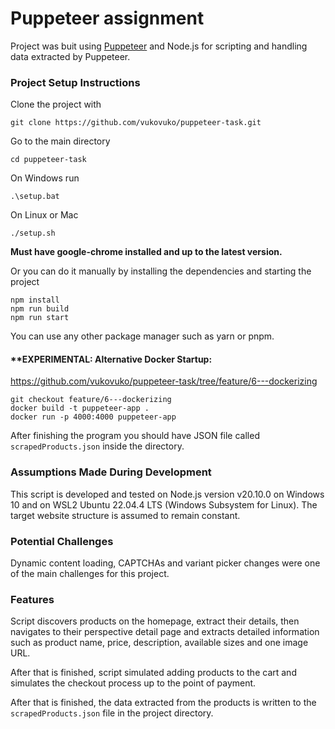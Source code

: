 # Puppeteer assignment

Project was buit using [Puppeteer](https://pptr.dev/) and Node.js for scripting and handling data extracted by Puppeteer.

### Project Setup Instructions

Clone the project with 
```
git clone https://github.com/vukovuko/puppeteer-task.git
```

Go to the main directory
```
cd puppeteer-task
```
On Windows run
```
.\setup.bat
```
On Linux or Mac
```
./setup.sh
```
**Must have google-chrome installed and up to the latest version.**

Or you can do it manually by installing the dependencies and starting the project
```
npm install
npm run build
npm run start
```
You can use any other package manager such as yarn or pnpm.

#### **EXPERIMENTAL: Alternative Docker Startup:
https://github.com/vukovuko/puppeteer-task/tree/feature/6---dockerizing
```
git checkout feature/6---dockerizing
docker build -t puppeteer-app .
docker run -p 4000:4000 puppeteer-app
```

After finishing the program you should have JSON file called `scrapedProducts.json` inside the directory.

### Assumptions Made During Development

This script is developed and tested on Node.js version v20.10.0 on Windows 10 and on WSL2 Ubuntu 22.04.4 LTS (Windows Subsystem for Linux).
The target website structure is assumed to remain constant.

### Potential Challenges

Dynamic content loading, CAPTCHAs and variant picker changes were one of the main challenges for this project.

### Features

Script discovers products on the homepage, extract their details, then navigates to their perspective detail page and extracts detailed information such as product name, price, description, available sizes and one image URL. 

After that is finished, script simulated adding products to the cart and simulates the checkout process up to the point of payment.

After that is finished, the data extracted from the products is written to the `scrapedProducts.json` file in the project directory.
